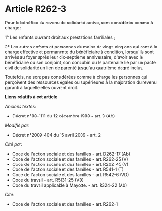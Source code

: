 # Article R262-3

Pour le bénéfice du revenu de solidarité active, sont considérés comme à charge : 

1° Les enfants ouvrant droit aux prestations familiales ; 

2° Les autres enfants et personnes de moins de vingt-cinq ans qui sont à la charge effective et permanente du bénéficiaire à
condition, lorsqu'ils sont arrivés au foyer après leur dix-septième anniversaire, d'avoir avec le bénéficiaire ou son
conjoint, son concubin ou le partenaire lié par un pacte civil de solidarité un lien de parenté jusqu'au quatrième degré
inclus. 

Toutefois, ne sont pas considérées comme à charge les personnes qui perçoivent des ressources égales ou supérieures à la
majoration du revenu garanti à laquelle elles ouvrent droit.

**Liens relatifs à cet article**

_Anciens textes_:

  - Décret n°88-1111 du 12 décembre 1988 - art. 3 (Ab)

_Modifié par_:

  - Décret n°2009-404 du 15 avril 2009 - art. 2

_Cité par_:

  - Code de l'action sociale et des familles - art. D262-17 (Ab)
  - Code de l'action sociale et des familles - art. R262-25 (V)
  - Code de l'action sociale et des familles - art. R262-45 (V)
  - Code de l'action sociale et des familles - art. R541-1 (T)
  - Code de l'action sociale et des familles - art. R542-6 (VD)
  - Code du travail - art. R5131-25 (VD)
  - Code du travail applicable à Mayotte. - art. R324-22 (Ab)

_Cite_:

  - Code de l'action sociale et des familles - art. R262-1
